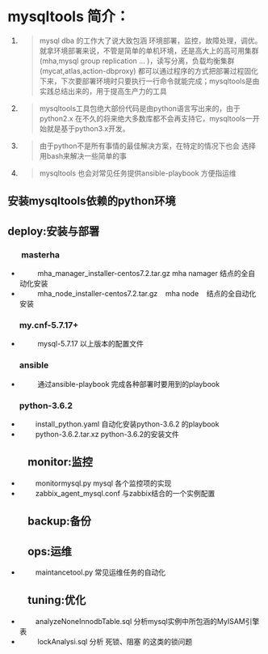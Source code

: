 
# mysqltools 简介：
1. >mysql dba 的工作大了说大致包涵 环境部署，监控，故障处理，调优。就拿环境部署来说，不管是简单的单机环境，还是高大上的高可用集群(mha,mysql group replication ... )，读写分离，负载均衡集群(mycat,atlas,action-dbproxy) 都可以通过程序的方式把部署过程固化下来，下次要部署环境时只要执行一行命令就能完成；mysqltools是由实践总结出来的，用于提高生产力的工具

2. >mysqltools工具包绝大部份代码是由python语言写出来的，由于python2.x 在不久的将来绝大多数库都不会再支持它，mysqltools一开始就是基于python3.x开发。

3. >由于python不是所有事情的最佳解决方案，在特定的情况下也会
选择用bash来解决一些简单的事

4. >mysqltools 也会对常见任务提供ansible-playbook 方便指运维


## 安装mysqltools依赖的python环境


## deploy:安装与部署
###        masterha
+          mha_manager_installer-centos7.2.tar.gz mha namager 结点的全自动化安装
+          mha_node_installer-centos7.2.tar.gz    mha node    结点的全自动化安装
###        my.cnf-5.7.17+
+          mysql-5.7.17 以上版本的配置文件
###        ansible
+          通过ansible-playbook 完成各种部署时要用到的playbook
###        python-3.6.2
+          install_python.yaml 自动化安装python-3.6.2 的playbook
+          python-3.6.2.tar.xz python-3.6.2的安装文件

##         monitor:监控
+          monitormysql.py mysql 各个监控项的实现
+          zabbix_agent_mysql.conf 与zabbix结合的一个实例配置

##         backup:备份
##         ops:运维
+          maintancetool.py 常见运维任务的自动化
##         tuning:优化
+          analyzeNoneInnodbTable.sql 分析mysql实例中所包涵的MyISAM引擎表
+          lockAnalysi.sql 分析 死锁、阻塞 的这类的锁问题

